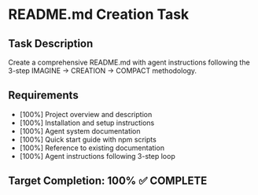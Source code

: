 # README.md Creation Task

## Task Description
Create a comprehensive README.md with agent instructions following the 3-step IMAGINE → CREATION → COMPACT methodology.

## Requirements
- [100%] Project overview and description
- [100%] Installation and setup instructions  
- [100%] Agent system documentation
- [100%] Quick start guide with npm scripts
- [100%] Reference to existing documentation
- [100%] Agent instructions following 3-step loop

## Target Completion: 100% ✅ COMPLETE
